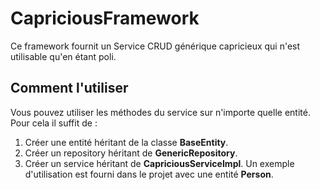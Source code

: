 # CapriciousFramework
Ce framework fournit un Service CRUD générique capricieux qui n'est utilisable qu'en étant poli.

## Comment l'utiliser
Vous pouvez utiliser les méthodes du service sur n'importe quelle entité. Pour cela il suffit de :
1. Créer une entité héritant de la classe **BaseEntity**.
2. Créer un repository héritant de **GenericRepository**.
3. Créer un service héritant de **CapriciousServiceImpl**.
Un exemple d'utilisation est fourni dans le projet avec une entité **Person**.
